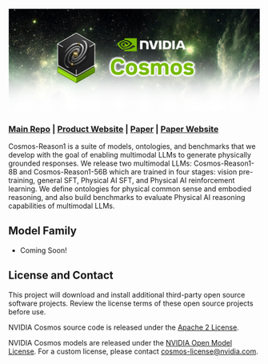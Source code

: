 <p align="center">
    <img src="assets/nvidia-cosmos-header.png" alt="NVIDIA Cosmos Header">
</p>

### [Main Repo](https://github.com/NVIDIA/Cosmos) | [Product Website](https://www.nvidia.com/en-us/ai/cosmos/) | [Paper](https://arxiv.org/abs/2503.15558) | [Paper Website](https://research.nvidia.com/labs/dir/cosmos-reason1/)

Cosmos-Reason1 is a suite of models, ontologies, and benchmarks that we develop with the goal of enabling multimodal LLMs to generate physically grounded responses. We release two multimodal LLMs: Cosmos-Reason1-8B and Cosmos-Reason1-56B which are trained in four stages: vision pre-training, general SFT, Physical AI SFT, and Physical AI reinforcement learning. We define ontologies for physical common sense and embodied reasoning, and also build benchmarks to evaluate Physical AI reasoning capabilities of multimodal LLMs.

## Model Family

* Coming Soon!

## License and Contact

This project will download and install additional third-party open source software projects. Review the license terms of these open source projects before use.

NVIDIA Cosmos source code is released under the [Apache 2 License](https://www.apache.org/licenses/LICENSE-2.0).

NVIDIA Cosmos models are released under the [NVIDIA Open Model License](https://www.nvidia.com/en-us/agreements/enterprise-software/nvidia-open-model-license). For a custom license, please contact [cosmos-license@nvidia.com](mailto:cosmos-license@nvidia.com).
